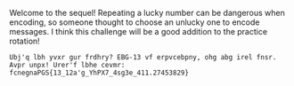 Welcome to the sequel! Repeating a lucky number can be dangerous when encoding, so someone thought to choose an unlucky one to encode messages. I think this challenge will be a good addition to the practice rotation!

    Ubj'q lbh yvxr gur frdhry? EBG-13 vf erpvcebpny, ohg abg irel fnsr. Avpr unpx! Urer'f lbhe cevmr: fcnegnaPGS{13_12a'g_YhPX7_4sg3e_411.27453829}
